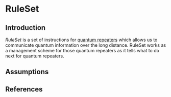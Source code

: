 # RuleSet

## Introduction
*RuleSet* is a set of instructions for [quantum repeaters](https://qt.eu/discover-quantum/underlying-principles/quantum-repeaters/) which allows us to communicate quantum information over the long distance. RuleSet works as a management scheme for those quantum repeaters as it tells what to do next for quantum repeaters.

## Assumptions

## 

## References
[^ruleset]:[Matsuo, Takaaki, Clément Durand, and Rodney Van Meter. "Quantum link bootstrapping using a RuleSet-based communication protocol." Physical Review A 100.5 (2019): 052320.](https://journals.aps.org/pra/abstract/10.1103/PhysRevA.100.052320)

[^architecture]:[Van Meter, Rodney, et al. "A quantum internet architecture." 2022 IEEE International Conference on Quantum Computing and Engineering (QCE). IEEE, 2022.](https://ieeexplore.ieee.org/abstract/document/9951258)